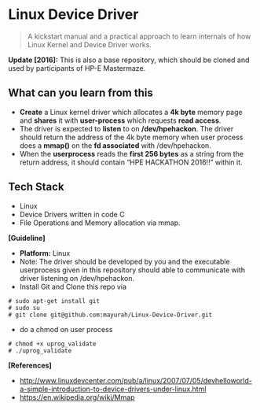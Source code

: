 # Linux Device Driver

> A kickstart manual and a practical approach to learn internals of how Linux Kernel and Device Driver works.

**Update [2016]:** This is also a base repository, which should be cloned and used by participants of HP-E Mastermaze.

## What can you learn from this

- **Create** a Linux kernel driver which allocates a **4k byte** memory page and **shares** it with **user-process** which requests **read access**. 
- The driver is expected to **listen** to on **/dev/hpehackon**. The driver should return the address of the 4k byte memory when user process does a **mmap()** on the **fd associated** with /dev/hpehackon.
- When the **userprocess** reads the **first 256 bytes** as a string from the return address, it should contain “HPE HACKATHON 2016!!” within it.

## Tech Stack

- Linux
- Device Drivers written in code C
- File Operations and Memory allocation via mmap.


**[Guideline]**

* **Platform:** Linux
* Note: The driver should be developed by you and the executable userprocess given in this repository should able to communicate with driver listening on /dev/hpehackon.
* Install Git and Clone this repo via 

```
# sudo apt-get install git
# sudo su
# git clone git@github.com:mayurah/Linux-Device-Driver.git
```

* do a chmod on user process 

```
# chmod +x uprog_validate
# ./uprog_validate
```


**[References]**

* http://www.linuxdevcenter.com/pub/a/linux/2007/07/05/devhelloworld-a-simple-introduction-to-device-drivers-under-linux.html
* https://en.wikipedia.org/wiki/Mmap

